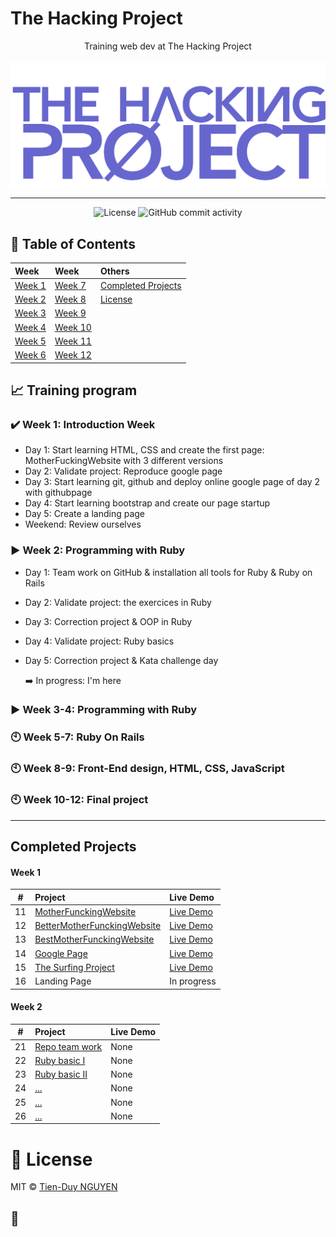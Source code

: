 # The Hacking Project

<p align="center">
Training web dev at The Hacking Project
<br><br>
  <img src="./thp-logo.png" alt="logo" />
</p>

---

<div align="center">
  <img src="https://img.shields.io/badge/Licence-MIT-green" alt="License">
  <img alt="GitHub commit activity" src="https://img.shields.io/github/commit-activity/y/tienduy-nguyen/thehackingproject">
</div>

## 📄 Table of Contents

| Week             | Week               | Others                                  |
| :--------------- | :----------------- | :-------------------------------------- |
| [Week 1](#week1) | [Week 7](#week7)   | [Completed Projects](#completeprojects) |
| [Week 2](#week2) | [Week 8](#week8)   | [License](#license)                     |
| [Week 3](#week3) | [Week 9](#week9)   |                                         |
| [Week 4](#week4) | [Week 10](#week10) |                                         |
| [Week 5](#week5) | [Week 11](#week11) |                                         |
| [Week 6](#week6) | [Week 12](#week12) |                                         |

## :chart_with_upwards_trend: Training program

<a name="week1"></a>

### :heavy_check_mark: Week 1: Introduction Week

- Day 1: Start learning HTML, CSS and create the first page: MotherFuckingWebsite with 3 different versions
- Day 2: Validate project: Reproduce google page
- Day 3: Start learning git, github and deploy online google page of day 2 with githubpage
- Day 4: Start learning bootstrap and create our page startup
- Day 5: Create a landing page
- Weekend: Review ourselves

<a name="week2"></a>

### :arrow_forward: Week 2: Programming with Ruby

- Day 1: Team work on GitHub & installation all tools for Ruby & Ruby on Rails
- Day 2: Validate project: the exercices in Ruby
- Day 3: Correction project & OOP in Ruby
- Day 4: Validate project: Ruby basics
- Day 5: Correction project & Kata challenge day

  :arrow_right: In progress: I'm here

<a name="week3"></a>

### :arrow_forward: Week 3-4: Programming with Ruby

<a name="week5"></a>

### :clock10: Week 5-7: Ruby On Rails

<a name="week8"></a>

### :clock10: Week 8-9: Front-End design, HTML, CSS, JavaScript

<a name="week10"></a>

### :clock10: Week 10-12: Final project

---

<a name="completedprojects"></a>

## Completed Projects

#### Week 1

|  #  | Project                                                                                             | Live Demo                                                                                            |
| :-: | :-------------------------------------------------------------------------------------------------- | :--------------------------------------------------------------------------------------------------- |
| 11  | [MotherFunckingWebsite](https://github.com/tienduy-nguyen/thehackingproject/tree/master/day1)       | [Live Demo](https://adev42.xyz/thehackingproject/day1/MotherfuckingWebsite.html)                     |
| 12  | [BetterMotherFunckingWebsite](https://github.com/tienduy-nguyen/thehackingproject/tree/master/day1) | [Live Demo](https://tienduy-nguyen.github.io/thehackingproject/day1/BetterMotherFuckingWebsite.html) |
| 13  | [BestMotherFunckingWebsite](https://github.com/tienduy-nguyen/thehackingproject/tree/master/day1)   | [Live Demo](https://tienduy-nguyen.github.io/thehackingproject/day1/BestMotherFuckingWebsite.html)   |
| 14  | [Google Page](https://github.com/tienduy-nguyen/thehackingproject/tree/master/day2)                 | [Live Demo](https://tienduy-nguyen.github.io/thehackingproject/day2/index.html)                      |
| 15  | [The Surfing Project](https://github.com/tienduy-nguyen/thehackingproject/tree/master/day4)         | [Live Demo](https://tienduy-nguyen.github.io/thehackingproject/day4/index.html)                      |
| 16  | Landing Page                                                                                        | In progress                                                                                          |

#### Week 2

|  #  | Project                                                            | Live Demo |
| :-: | :----------------------------------------------------------------- | :-------- |
| 21  | [Repo team work](https://github.com/tienduy-nguyen/Big_Corpo_Food) | None      |
| 22  | [Ruby basic I]()                                                   | None      |
| 23  | [Ruby basic II]()                                                  | None      |
| 24  | [...]()                                                            | None      |
| 25  | [...]()                                                            | None      |
| 26  | [...]()                                                            | None      |

<a name="license"></a>

# 📃 License

MIT © [Tien-Duy NGUYEN](https://github.com/tienduy-nguyen)

## :baby_chick:
